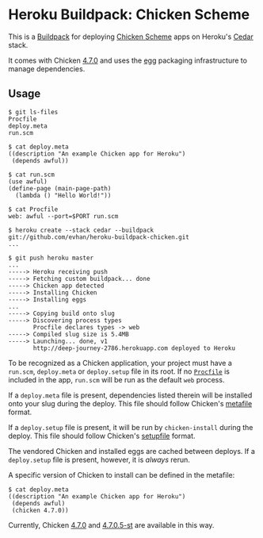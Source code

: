 # Heroku Buildpack: Chicken Scheme

This is a [Buildpack][] for deploying [Chicken Scheme][chicken] apps
on Heroku's [Cedar][] stack.

It comes with Chicken [4.7.0][] and uses the [egg][] packaging infrastructure
to manage dependencies.

## Usage

    $ git ls-files
    Procfile
    deploy.meta
    run.scm

    $ cat deploy.meta
    ((description "An example Chicken app for Heroku")
     (depends awful))

    $ cat run.scm
    (use awful)
    (define-page (main-page-path)
      (lambda () "Hello World!"))

    $ cat Procfile
    web: awful --port=$PORT run.scm

    $ heroku create --stack cedar --buildpack git://github.com/evhan/heroku-buildpack-chicken.git
    ...

    $ git push heroku master
    ...
    -----> Heroku receiving push
    -----> Fetching custom buildpack... done
    -----> Chicken app detected
    -----> Installing Chicken
    -----> Installing eggs
    ...
    -----> Copying build onto slug
    -----> Discovering process types
           Procfile declares types -> web
    -----> Compiled slug size is 5.4MB
    -----> Launching... done, v1
           http://deep-journey-2786.herokuapp.com deployed to Heroku

To be recognized as a Chicken application, your project must have a `run.scm`,
`deploy.meta` or `deploy.setup` file in its root. If no [`Procfile`][procfile]
is included in the app, `run.scm` will be run as the default `web` process.

If a `deploy.meta` file is present, dependencies listed therein will be
installed onto your slug during the deploy. This file should follow Chicken's
[metafile][] format.

If a `deploy.setup` file is present, it will be run by `chicken-install` during
the deploy. This file should follow Chicken's [setupfile][] format.

The vendored Chicken and installed eggs are cached between deploys. If a
`deploy.setup` file is present, however, it is *always* rerun.

A specific version of Chicken to install can be defined in the metafile:

    $ cat deploy.meta
    ((description "An example Chicken app for Heroku")
     (depends awful)
     (chicken 4.7.0))

Currently, Chicken [4.7.0][] and [4.7.0.5-st][st] are available in this way.

[buildpack]: https://devcenter.heroku.com/articles/buildpacks
[chicken]: http://call-cc.org/
[cedar]: https://devcenter.heroku.com/articles/cedar
[4.7.0]: http://code.call-cc.org/releases
[egg]: http://wiki.call-cc.org/eggs
[procfile]: http://devcenter.heroku.com/articles/procfile
[metafile]: http://wiki.call-cc.org/eggs%20tutorial#the-meta-file
[setupfile]: http://wiki.call-cc.org/eggs%20tutorial#the-setup-file
[st]: http://wiki.call-cc.org/stability
